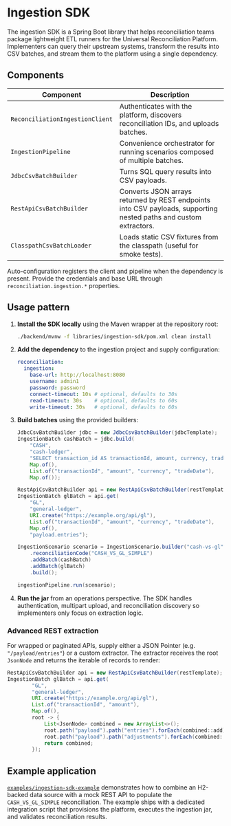 # Ingestion SDK

The ingestion SDK is a Spring Boot library that helps reconciliation teams package lightweight ETL
runners for the Universal Reconciliation Platform. Implementers can query their upstream systems,
transform the results into CSV batches, and stream them to the platform using a single dependency.

## Components

| Component | Description |
| --- | --- |
| `ReconciliationIngestionClient` | Authenticates with the platform, discovers reconciliation IDs, and uploads batches. |
| `IngestionPipeline` | Convenience orchestrator for running scenarios composed of multiple batches. |
| `JdbcCsvBatchBuilder` | Turns SQL query results into CSV payloads. |
| `RestApiCsvBatchBuilder` | Converts JSON arrays returned by REST endpoints into CSV payloads, supporting nested paths and custom extractors. |
| `ClasspathCsvBatchLoader` | Loads static CSV fixtures from the classpath (useful for smoke tests). |

Auto-configuration registers the client and pipeline when the dependency is present. Provide the
credentials and base URL through `reconciliation.ingestion.*` properties.

## Usage pattern

1. **Install the SDK locally** using the Maven wrapper at the repository root:

   ```bash
   ./backend/mvnw -f libraries/ingestion-sdk/pom.xml clean install
   ```

2. **Add the dependency** to the ingestion project and supply configuration:

   ```yaml
   reconciliation:
     ingestion:
       base-url: http://localhost:8080
       username: admin1
       password: password
       connect-timeout: 10s # optional, defaults to 30s
       read-timeout: 30s    # optional, defaults to 60s
       write-timeout: 30s   # optional, defaults to 60s
   ```

3. **Build batches** using the provided builders:

   ```java
   JdbcCsvBatchBuilder jdbc = new JdbcCsvBatchBuilder(jdbcTemplate);
   IngestionBatch cashBatch = jdbc.build(
       "CASH",
       "cash-ledger",
       "SELECT transaction_id AS transactionId, amount, currency, trade_date AS tradeDate FROM cash_ledger",
       Map.of(),
       List.of("transactionId", "amount", "currency", "tradeDate"),
       Map.of());

   RestApiCsvBatchBuilder api = new RestApiCsvBatchBuilder(restTemplate);
   IngestionBatch glBatch = api.get(
       "GL",
       "general-ledger",
       URI.create("https://example.org/api/gl"),
       List.of("transactionId", "amount", "currency", "tradeDate"),
       Map.of(),
       "payload.entries");

   IngestionScenario scenario = IngestionScenario.builder("cash-vs-gl")
       .reconciliationCode("CASH_VS_GL_SIMPLE")
       .addBatch(cashBatch)
       .addBatch(glBatch)
       .build();

   ingestionPipeline.run(scenario);
   ```

4. **Run the jar** from an operations perspective. The SDK handles authentication, multipart upload,
   and reconciliation discovery so implementers only focus on extraction logic.

### Advanced REST extraction

For wrapped or paginated APIs, supply either a JSON Pointer (e.g. `"/payload/entries"`) or a custom
extractor. The extractor receives the root `JsonNode` and returns the iterable of records to render:

```java
RestApiCsvBatchBuilder api = new RestApiCsvBatchBuilder(restTemplate);
IngestionBatch glBatch = api.get(
        "GL",
        "general-ledger",
        URI.create("https://example.org/api/gl"),
        List.of("transactionId", "amount"),
        Map.of(),
        root -> {
            List<JsonNode> combined = new ArrayList<>();
            root.path("payload").path("entries").forEach(combined::add);
            root.path("payload").path("adjustments").forEach(combined::add);
            return combined;
        });
```

## Example application

[`examples/ingestion-sdk-example`](../examples/ingestion-sdk-example/README.md) demonstrates how to
combine an H2-backed data source with a mock REST API to populate the `CASH_VS_GL_SIMPLE`
reconciliation. The example ships with a dedicated integration script that provisions the platform,
executes the ingestion jar, and validates reconciliation results.
